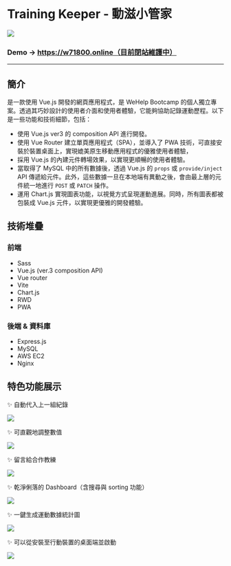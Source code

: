 # Training Keeper - 動滋小管家
![](https://i.imgur.com/h7lUc6T.png)

### Demo → https://w71800.online（目前閉站維護中）
---

## 簡介
是一款使用 Vue.js 開發的網頁應用程式，是 WeHelp Bootcamp 的個人獨立專案。透過其巧妙設計的使用者介面和使用者體驗，它能夠協助記錄運動歷程。以下是一些功能和技術細節，包括：

- 使用 Vue.js ver3 的 composition API 進行開發。
- 使用 Vue Router 建立單頁應用程式（SPA），並導入了 PWA 技術，可直接安裝於裝置桌面上，實現媲美原生移動應用程式的優雅使用者體驗，
- 採用 Vue.js 的內建元件轉場效果，以實現更順暢的使用者體驗。
- 當取得了 MySQL 中的所有數據後，透過 Vue.js 的 ```props``` 或 ```provide/inject``` API 傳遞給元件。此外，這些數據一旦在本地端有異動之後，會由最上層的元件統一地進行 ```POST``` 或 ```PATCH``` 操作。
- 運用 Chart.js 實現圖表功能，以視覺方式呈現運動進展。同時，所有圖表都被包裝成 Vue.js 元件，以實現更優雅的開發體驗。

## 技術堆疊
### 前端  
- Sass
- Vue.js (ver.3 composition API)  
- Vue router
- Vite
- Chart.js
- RWD
- PWA
### 後端 & 資料庫
- Express.js
- MySQL
- AWS EC2
- Nginx

## 特色功能展示
✨ 自動代入上一組紀錄 
   
  ![](https://i.imgur.com/BIndUoK.gif)

✨ 可直觀地調整數值  
  
  ![](https://i.imgur.com/C6FHCMD.gif)
 
✨ 留言給合作教練  
  
  ![](https://i.imgur.com/5BqXTf7.gif)

✨ 乾淨俐落的 Dashboard（含搜尋與 sorting 功能）  
  
  ![](https://i.imgur.com/AAW3jD6.gif)

✨ 一鍵生成運動數據統計圖  
  
  ![](https://i.imgur.com/efddDil.gif)

✨ 可以從安裝至行動裝置的桌面端並啟動  

  ![](https://i.imgur.com/Tm0Rt4F.gif)